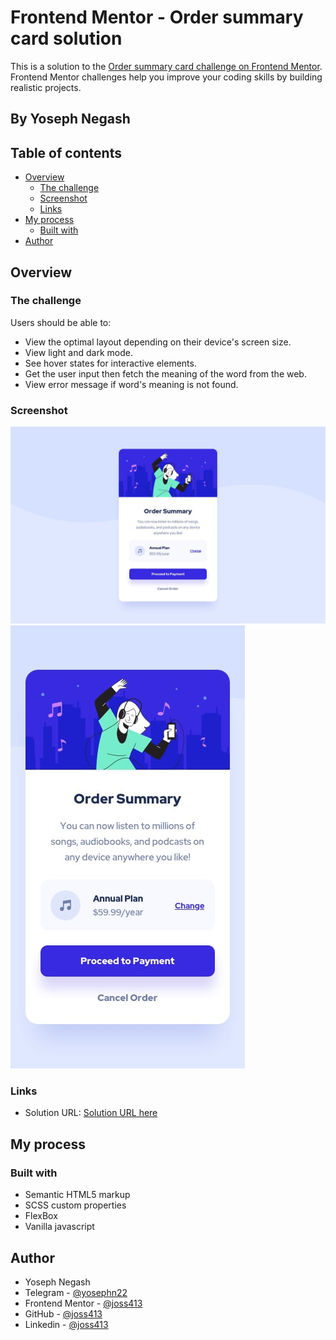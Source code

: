 



# Frontend Mentor - Order summary card solution

This is a solution to the [Order summary card challenge on Frontend Mentor](https://www.frontendmentor.io/challenges/order-summary-component-QlPmajDUj). Frontend Mentor challenges help you improve your coding skills by building realistic projects.


## By Yoseph Negash

## Table of contents

- [Overview](#overview)
  - [The challenge](#the-challenge)
  - [Screenshot](#screenshot)
  - [Links](#links)
- [My process](#my-process)
  - [Built with](#built-with)
- [Author](#author)

## Overview

### The challenge

Users should be able to:

- View the optimal layout depending on their device's screen size.
- View light and dark mode.
- See hover states for interactive elements.
- Get the user input then fetch the meaning of the word from the web.
- View error message if word's meaning is not found.

### Screenshot

![Screenshot](./design/desktop-design.jpg)
![Screenshot](./design/mobile-design.jpg)

### Links

- Solution URL: [Solution URL here](https://advice-generator-app-5pz.pages.dev/)

## My process

### Built with

- Semantic HTML5 markup
- SCSS custom properties
- FlexBox
- Vanilla javascript


## Author

- Yoseph Negash
- Telegram - [@yosephn22](https://t.me/yosephn22)
- Frontend Mentor - [@joss413](https://www.frontendmentor.io/profile/joss413)
- GitHub - [@joss413](https://github.com/joss413)
- Linkedin - [@joss413](https://www.linkedin.com/in/yoseph-negash-8573b6251)




